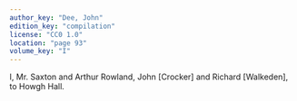 ```yaml
---
author_key: "Dee, John"
edition_key: "compilation"
license: "CC0 1.0"
location: "page 93"
volume_key: "I"
---
```

I, Mr. Saxton and Arthur Rowland, John [Crocker] and Richard [Walkeden], to
Howgh Hall.
